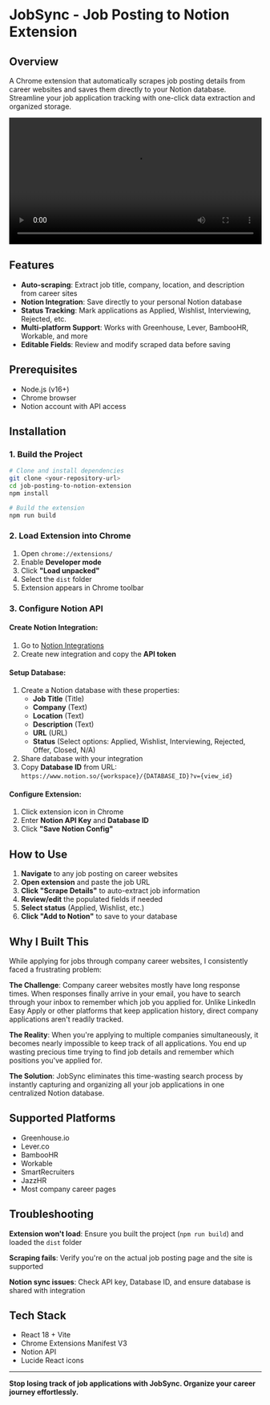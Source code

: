 # JobSync - Job Posting to Notion Extension

## Overview

A Chrome extension that automatically scrapes job posting details from career websites and saves them directly to your Notion database. Streamline your job application tracking with one-click data extraction and organized storage.

<video width="100%" controls>
  <source src="https://user-images.githubusercontent.com/.../video.mp4" type="video/mp4">
  Your browser does not support the video tag.
</video>


## Features

- **Auto-scraping**: Extract job title, company, location, and description from career sites
- **Notion Integration**: Save directly to your personal Notion database
- **Status Tracking**: Mark applications as Applied, Wishlist, Interviewing, Rejected, etc.
- **Multi-platform Support**: Works with Greenhouse, Lever, BambooHR, Workable, and more
- **Editable Fields**: Review and modify scraped data before saving

## Prerequisites

- Node.js (v16+)
- Chrome browser
- Notion account with API access

## Installation

### 1. Build the Project

```bash
# Clone and install dependencies
git clone <your-repository-url>
cd job-posting-to-notion-extension
npm install

# Build the extension
npm run build
```

### 2. Load Extension into Chrome

1. Open `chrome://extensions/`
2. Enable **Developer mode**
3. Click **"Load unpacked"**
4. Select the `dist` folder
5. Extension appears in Chrome toolbar

### 3. Configure Notion API

#### Create Notion Integration:
1. Go to [Notion Integrations](https://www.notion.so/my-integrations)
2. Create new integration and copy the **API token**

#### Setup Database:
1. Create a Notion database with these properties:
   - **Job Title** (Title)
   - **Company** (Text)
   - **Location** (Text)
   - **Description** (Text)
   - **URL** (URL)
   - **Status** (Select options: Applied, Wishlist, Interviewing, Rejected, Offer, Closed, N/A)
2. Share database with your integration
3. Copy **Database ID** from URL: `https://www.notion.so/{workspace}/{DATABASE_ID}?v={view_id}`

#### Configure Extension:
1. Click extension icon in Chrome
2. Enter **Notion API Key** and **Database ID**
3. Click **"Save Notion Config"**

## How to Use

1. **Navigate** to any job posting on career websites
2. **Open extension** and paste the job URL
3. **Click "Scrape Details"** to auto-extract job information
4. **Review/edit** the populated fields if needed
5. **Select status** (Applied, Wishlist, etc.)
6. **Click "Add to Notion"** to save to your database

## Why I Built This

While applying for jobs through company career websites, I consistently faced a frustrating problem:

**The Challenge**: Company career websites mostly have long response times. When responses finally arrive in your email, you have to search through your inbox to remember which job you applied for. Unlike LinkedIn Easy Apply or other platforms that keep application history, direct company applications aren't readily tracked.

**The Reality**: When you're applying to multiple companies simultaneously, it becomes nearly impossible to keep track of all applications. You end up wasting precious time trying to find job details and remember which positions you've applied for.

**The Solution**: JobSync eliminates this time-wasting search process by instantly capturing and organizing all your job applications in one centralized Notion database.

## Supported Platforms

- Greenhouse.io
- Lever.co  
- BambooHR
- Workable
- SmartRecruiters
- JazzHR
- Most company career pages

## Troubleshooting

**Extension won't load**: Ensure you built the project (`npm run build`) and loaded the `dist` folder

**Scraping fails**: Verify you're on the actual job posting page and the site is supported

**Notion sync issues**: Check API key, Database ID, and ensure database is shared with integration

## Tech Stack

- React 18 + Vite
- Chrome Extensions Manifest V3
- Notion API
- Lucide React icons

---

**Stop losing track of job applications with JobSync. Organize your career journey effortlessly.**
